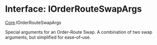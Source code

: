 # Interface: IOrderRouteSwapArgs

[Core](../modules/Core.md).IOrderRouteSwapArgs

Special arguments for an Order-Route Swap. A combination of
two swap arguments, but simplified for ease-of-use.

